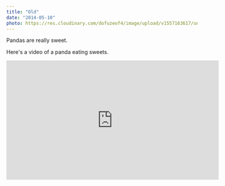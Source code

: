 ```yaml
---
title: "Old"
date: "2014-05-10"
photo: https://res.cloudinary.com/dofuzeof4/image/upload/v1557163617/unnamed_bli2tp.jpg
---
```


Pandas are really sweet.

Here's a video of a panda eating sweets.

<iframe width="560" height="315" src="https://www.youtube.com/embed/4n0xNbfJLR8" frameborder="0" allowfullscreen></iframe>
